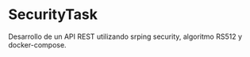 # SecurityTask
Desarrollo de un API REST utilizando srping security, algoritmo RS512 y docker-compose.


